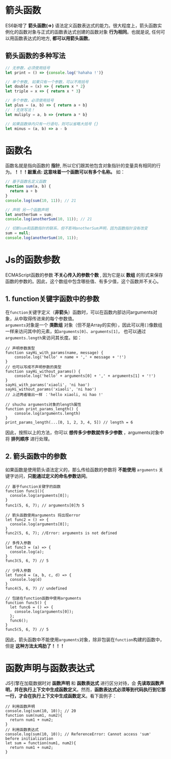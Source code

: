 # 箭头函数
ES6新增了 **箭头函数(=>)** 语法定义函数表达式的能力。很大程度上，箭头函数实例化的函数对象与正式的函数表达式创建的函数对象 **行为相同**。也就是说, 任何可以用函数表达式的地方, **都可以用箭头函数**。  
## 箭头函数的多种写法
```JavaScript
// 无参数，必须使用括号
let print = () => {console.log('hahaha !')}

// 单个参数, 如果只有一个参数，可以不用括号
let double = (x) => { return x * 2}
let triple = x => { return x * 3}

// 多个参数，必须使用括号
let plus = (a, b) => { return a + b}
// ！无效写法！
let muliply = a, b => {return a * b}

// 如果函数体内只有一行语句，则可以省略大括号 {}
let minus = (a, b) => a - b
```

# 函数名
函数名就是指向函数的 **指针**, 所以它们跟其他包含对象指针的变量具有相同的行为。**！！！敲重点: 这意味着一个函数可以有多个名称。** 如：
```JavaScript
// 基于函数名定义函数
function sum(a, b) {
  return a + b
}
console.log(sum(10, 11)); // 21

// 声明 另一个函数声明
let anotherSum = sum;
console.log(anotherSum(10, 11)); // 21

// 切断sum和函数指针的联系，但不影响anotherSum声明，因为函数指针没有改变
sum = null;
console.log(anotherSum(10, 11));
```

# Js的函数参数
ECMAScript函数的参数 **不关心传入的参数个数** , 因为它是以 **数组** 的形式来保存函数的参数的。因此，这个数组中包含哪些值、有多少值，这个函数并不关心。
## 1. function关键字函数中的参数
在`function`关键字定义（**非箭头**）函数时，可以在函数内部访问arguments对象，从中取得传进来的每个参数值。  
`arguments`对象是一个 **类数组** 对象（但不是Array的实例），因此可以用`[]`像数组一样来访问其中的元素，如`arguments[0]`、`arguments[1]`， 也可以通过`arguments.length`来访问其长度。如：
```JS
// 声明参数类型
function sayHi_with_params(name, message) {
    console.log('hello' + name + ',' + message + '!')
}
// 也可以写成不声明参数的类型
function sayHi_without_params() {
    console.log('hello' + arguments[0] + ',' + arguments[1] + '!')
}
sayHi_with_params('xiaoli', 'ni hao')
sayHi_without_params('xiaoli', 'ni hao')
// 上述两者输出一样 ：'hello xiaoli, ni hao !'

// shuchu arguments对象的length属性
function print_params_length() {
    console.log(arguments.length)
}
print_params_length(...[0, 1, 2, 3, 4, 5]) // length = 6 
```
因此，按照以上的方法，你可以 **想传多少参数就传多少参数** ，arguments对象中将 **排列顺序** 进行处理。

## 2. 箭头函数中的参数
如果函数是使用箭头语法定义的，那么传给函数的参数将 **不能使用** `arguments` 关键字访问，**只能通过定义的命名参数访问**。
```JS
// 基于function关键字的函数
function func1(){
  console.log(arguments[0]);
}
func1(5, 6, 7); // arguments[0]为 5

// 箭头函数使用arguments 将出现error
let func2 = () => {
  console.log(arguments[0]);
}
func2(5, 6, 7); //Error: arguments is not defined

// 多传入参数
let func3 = (a) => {
  console.log(a);
}
func3(5, 6, 7) // 5

// 少传入参数
let func4 = (a, b, c, d) => {
  console.log(d)
}
func4(5, 6, 7) // undefined

// 包装在function函数中使用arguments
function func5() {
  let func6 = () => {
    console.log(arguments[0]);
  };
  func6();
}
func5(5, 6, 7) // 5
```
因此，箭头函数中不能使用`arguments`对象，除非包装在`function`构建的函数中，但是 **这种方法太鸡肋了！！！**

# 函数声明与函数表达式
JS引擎在加载数据时对 **函数声明** 和 **函数表达式** 进行区分对待，会 **先读取函数声明，并在执行上下文中生成函数定义**。然而，**函数表达式必须等到代码执行到它那一行，才会在执行上下文中生成函数定义**。看下面例子：
```JS
// 利用函数声明
console.log(sum(10, 10)); // 20
function sum(num1, num2){
  return num1 + num2;
}
// 利用函数表达式
console.log(sum(10, 10)); // ReferenceError: Cannot access 'sum' before initialization
let sum = function(num1, num2){
  return num1 + num2;
}
```